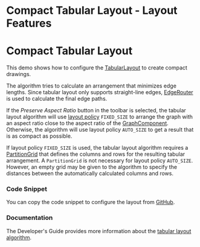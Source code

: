 <!--
 //////////////////////////////////////////////////////////////////////////////
 // @license
 // This file is part of yFiles for HTML 2.6.0.3.
 // Use is subject to license terms.
 //
 // Copyright (c) 2000-2024 by yWorks GmbH, Vor dem Kreuzberg 28,
 // 72070 Tuebingen, Germany. All rights reserved.
 //
 //////////////////////////////////////////////////////////////////////////////
-->
# Compact Tabular Layout - Layout Features

# Compact Tabular Layout

This demo shows how to configure the [TabularLayout](https://docs.yworks.com/yfileshtml/#/api/TabularLayout) to create compact drawings.

The algorithm tries to calculate an arrangement that minimizes edge lengths. Since tabular layout only supports straight-line edges, [EdgeRouter](https://docs.yworks.com/yfileshtml/#/api/EdgeRouter) is used to calculate the final edge paths.

If the _Preserve Aspect Ratio_ button in the toolbar is selected, the tabular layout algorithm will use [layout policy](https://docs.yworks.com/yfileshtml/#/api/TabularLayoutPolicy) `FIXED_SIZE` to arrange the graph with an aspect ratio close to the aspect ratio of the [GraphComponent](https://docs.yworks.com/yfileshtml/#/api/GraphComponent). Otherwise, the algorithm will use layout policy `AUTO_SIZE` to get a result that is as compact as possible.

If layout policy `FIXED_SIZE` is used, the tabular layout algorithm requires a [PartitionGrid](https://docs.yworks.com/yfileshtml/#/api/PartitionGrid) that defines the columns and rows for the resulting tabular arrangement. A `PartitionGrid` is not necessary for layout policy `AUTO_SIZE`. However, an empty grid may be given to the algorithm to specify the distances between the automatically calculated columns and rows.

### Code Snippet

You can copy the code snippet to configure the layout from [GitHub](https://github.com/yWorks/yfiles-for-html-demos/blob/master/demos/layout-features/compact-tabular-layout/CompactTabularLayout.ts).

### Documentation

The Developer's Guide provides more information about the [tabular layout algorithm](https://docs.yworks.com/yfileshtml/#/dguide/tabular_layout).
